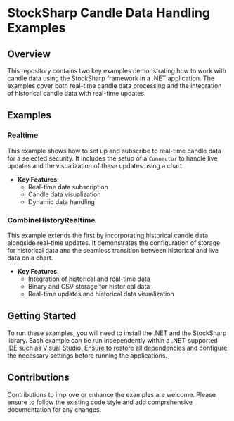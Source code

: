 # StockSharp Candle Data Handling Examples

## Overview

This repository contains two key examples demonstrating how to work with candle data using the StockSharp framework in a .NET application. The examples cover both real-time candle data processing and the integration of historical candle data with real-time updates.

## Examples

### Realtime

This example shows how to set up and subscribe to real-time candle data for a selected security. It includes the setup of a `Connector` to handle live updates and the visualization of these updates using a chart.

- **Key Features**:
  - Real-time data subscription
  - Candle data visualization
  - Dynamic data handling

### CombineHistoryRealtime

This example extends the first by incorporating historical candle data alongside real-time updates. It demonstrates the configuration of storage for historical data and the seamless transition between historical and live data on a chart.

- **Key Features**:
  - Integration of historical and real-time data
  - Binary and CSV storage for historical data
  - Real-time updates and historical data visualization

## Getting Started

To run these examples, you will need to install the .NET and the StockSharp library. Each example can be run independently within a .NET-supported IDE such as Visual Studio. Ensure to restore all dependencies and configure the necessary settings before running the applications.

## Contributions

Contributions to improve or enhance the examples are welcome. Please ensure to follow the existing code style and add comprehensive documentation for any changes.